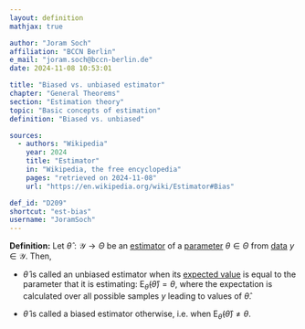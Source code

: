```yaml
---
layout: definition
mathjax: true

author: "Joram Soch"
affiliation: "BCCN Berlin"
e_mail: "joram.soch@bccn-berlin.de"
date: 2024-11-08 10:53:01

title: "Biased vs. unbiased estimator"
chapter: "General Theorems"
section: "Estimation theory"
topic: "Basic concepts of estimation"
definition: "Biased vs. unbiased"

sources:
  - authors: "Wikipedia"
    year: 2024
    title: "Estimator"
    in: "Wikipedia, the free encyclopedia"
    pages: "retrieved on 2024-11-08"
    url: "https://en.wikipedia.org/wiki/Estimator#Bias"

def_id: "D209"
shortcut: "est-bias"
username: "JoramSoch"
---
```



**Definition:** Let $\hat{\theta}: \mathcal{Y} \rightarrow \Theta$ be an [estimator](/D/est) of a [parameter](/D/para) $\theta \in \Theta$ from [data](/D/data) $y \in \mathcal{Y}$. Then,

* $\hat{\theta}$ is called an unbiased estimator when its [expected value](/D/mean) is equal to the parameter that it is estimating: $\mathrm{E}_{\hat{\theta}}(\hat{\theta}) = \theta$, where the expectation is calculated over all possible samples $y$ leading to values of $\hat{\theta}$.

* $\hat{\theta}$ is called a biased estimator otherwise, i.e. when $\mathrm{E}_{\hat{\theta}}(\hat{\theta}) \neq \theta$.